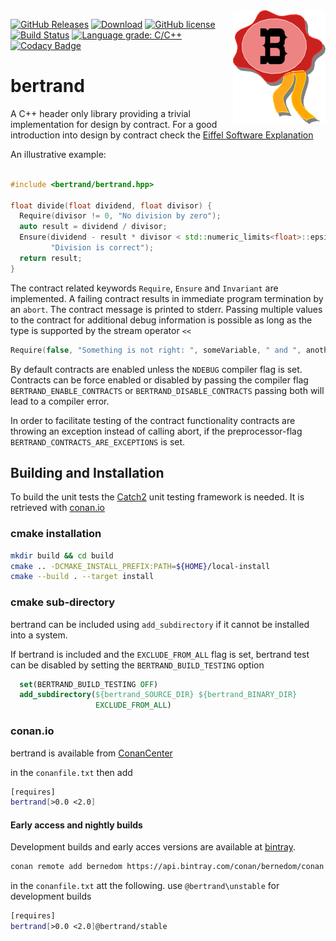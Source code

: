 <img align="right" src="bertrand_logo.png">

[![GitHub Releases](https://img.shields.io/github/release/bernedom/bertrand.svg)](https://github.com/bernedom/bertrand/releases)
[![Download](https://api.bintray.com/packages/bernedom/conan/bertrand%3Abertrand/images/download.svg)](https://bintray.com/bernedom/conan/bertrand%3Abertrand/_latestVersion)
[![GitHub license](https://img.shields.io/badge/license-LGPL%20v3-blue.svg)](https://raw.githubusercontent.com/bernedom/bertrand/master/LICENSE)
[![Build Status](https://github.com/bernedom/bertrand/workflows/CI/badge.svg?branch=master)](https://github.com/bernedom/bertrand/actions)
[![Language grade: C/C++](https://img.shields.io/lgtm/grade/cpp/g/bernedom/bertrand.svg?logo=lgtm&logoWidth=18)](https://lgtm.com/projects/g/bernedom/bertrand/context:cpp)
[![Codacy Badge](https://api.codacy.com/project/badge/Grade/4ed8c3ef2e794d238d289493a31d3b28)](https://www.codacy.com/manual/bernedom/bertrand?utm_source=github.com&amp;utm_medium=referral&amp;utm_content=bernedom/bertrand&amp;utm_campaign=Badge_Grade)

# bertrand
A C++ header only library providing a trivial implementation for design by contract. For a good introduction into design by contract check the [Eiffel Software Explanation](https://www.eiffel.com/values/design-by-contract/introduction/)

An illustrative example:
```cpp

#include <bertrand/bertrand.hpp>

float divide(float dividend, float divisor) {
  Require(divisor != 0, "No division by zero");
  auto result = dividend / divisor;
  Ensure(dividend - result * divisor < std::numeric_limits<float>::epsilon(),
         "Division is correct");
  return result;
}

```

The contract related keywords `Require`, `Ensure` and `Invariant` are implemented. A failing contract results in immediate program termination by an `abort`. The contract message is printed to stderr. Passing multiple values to the contract for additional debug information is possible as long as the type is supported by the stream operator `<<`
```cpp
Require(false, "Something is not right: ", someVariable, " and ", anotherVariable)
```

By default contracts are enabled unless the `NDEBUG` compiler flag is set. Contracts can be force enabled or disabled by passing the compiler flag `BERTRAND_ENABLE_CONTRACTS` or `BERTRAND_DISABLE_CONTRACTS` passing both will lead to a compiler error. 

In order to facilitate testing of the contract functionality contracts are throwing an exception instead of calling abort, if the preprocessor-flag `BERTRAND_CONTRACTS_ARE_EXCEPTIONS` is set. 

## Building and Installation

To build the unit tests the [Catch2](https://github.com/catchorg/Catch2) unit testing framework is needed. It is retrieved with [conan.io](https://conan.io/)

### cmake installation

```bash
mkdir build && cd build
cmake .. -DCMAKE_INSTALL_PREFIX:PATH=${HOME}/local-install
cmake --build . --target install
```
### cmake sub-directory

bertrand can be included using `add_subdirectory` if it cannot be installed into a system. 

If bertrand is included and the `EXCLUDE_FROM_ALL` flag is set, bertrand test can be disabled by setting the `BERTRAND_BUILD_TESTING` option
```cmake
  set(BERTRAND_BUILD_TESTING OFF)
  add_subdirectory(${bertrand_SOURCE_DIR} ${bertrand_BINARY_DIR}
                   EXCLUDE_FROM_ALL)
```

### conan.io 

bertrand is available from [ConanCenter](https://conan.io/center/)

in the `conanfile.txt` then add

```bash
[requires]
bertrand[>0.0 <2.0]
```

#### Early access and nightly builds

Development builds and early acces versions are available at [bintray](https://api.bintray.com/conan/bernedom/conan).

```bash
conan remote add bernedom https://api.bintray.com/conan/bernedom/conan
```

in the `conanfile.txt` att the following. use `@bertrand\unstable` for development builds
```bash
[requires]
bertrand[>0.0 <2.0]@bertrand/stable
```
